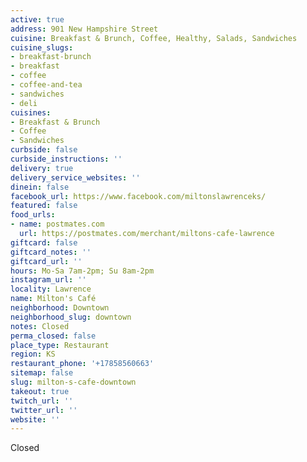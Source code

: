 ```yaml
---
active: true
address: 901 New Hampshire Street
cuisine: Breakfast & Brunch, Coffee, Healthy, Salads, Sandwiches
cuisine_slugs:
- breakfast-brunch
- breakfast
- coffee
- coffee-and-tea
- sandwiches
- deli
cuisines:
- Breakfast & Brunch
- Coffee
- Sandwiches
curbside: false
curbside_instructions: ''
delivery: true
delivery_service_websites: ''
dinein: false
facebook_url: https://www.facebook.com/miltonslawrenceks/
featured: false
food_urls:
- name: postmates.com
  url: https://postmates.com/merchant/miltons-cafe-lawrence
giftcard: false
giftcard_notes: ''
giftcard_url: ''
hours: Mo-Sa 7am-2pm; Su 8am-2pm
instagram_url: ''
locality: Lawrence
name: Milton's Café
neighborhood: Downtown
neighborhood_slug: downtown
notes: Closed
perma_closed: false
place_type: Restaurant
region: KS
restaurant_phone: '+17858560663'
sitemap: false
slug: milton-s-cafe-downtown
takeout: true
twitch_url: ''
twitter_url: ''
website: ''
---
```


Closed